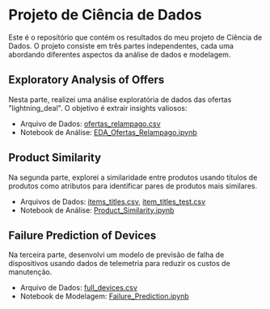 # Projeto de Ciência de Dados

Este é o repositório que contém os resultados do meu projeto de Ciência de Dados. O projeto consiste em três partes independentes, cada uma abordando diferentes aspectos da análise de dados e modelagem.

## Exploratory Analysis of Offers

Nesta parte, realizei uma análise exploratória de dados das ofertas "lightning_deal". O objetivo é extrair insights valiosos:

- Arquivo de Dados: [ofertas_relampago.csv](Exploratory-Analysis-Offers/ofertas_relampago.csv)
- Notebook de Análise: [EDA_Ofertas_Relampago.ipynb](Exploratory-Analysis-Offers/EDA_Ofertas_Relampago.ipynb)

## Product Similarity

Na segunda parte, explorei a similaridade entre produtos usando títulos de produtos como atributos para identificar pares de produtos mais similares.

- Arquivos de Dados: [items_titles.csv](Product-Similarity/items_titles.csv), [item_titles_test.csv](Product-Similarity/item_titles_test.csv)
- Notebook de Análise: [Product_Similarity.ipynb](Product-Similarity/Product_Similarity.ipynb)

## Failure Prediction of Devices

Na terceira parte, desenvolvi um modelo de previsão de falha de dispositivos usando dados de telemetria para reduzir os custos de manutenção.

- Arquivo de Dados: [full_devices.csv](Failure-Prediction-Devices/full_devices.csv)
- Notebook de Modelagem: [Failure_Prediction.ipynb](Failure-Prediction-Devices/Failure_Prediction.ipynb)
